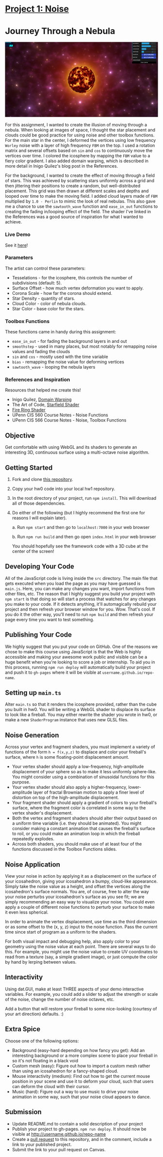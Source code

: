 # [Project 1: Noise](https://github.com/CIS-566-Fall-2022/hw01-fireball-base)

# Journey Through a Nebula

<p align="center">
  <img src="images/nebula1.PNG"> 
</p>

For this assignment, I wanted to create the illusion of moving through a nebula. When looking at images of space, I thought the star placement and clouds could be good practice for using noise and other toolbox functions. For the main star in the center, I deformed the vertices using low frequency `Worley` noise with a layer of high frequency `FBM` on the top. I used a rotation matrix and several offsets based on `sin` and `cos` to continuously move the vertices over time. I colored the icosphere by mapping the `FBM` value to a fiery color gradient. I also added domain warping, which is described in more detail in Inigo Quilez's blog post in the References. 

For the background, I wanted to create the effect of moving through a field of stars. This was achieved by scattering stars uniformly across a grid and then jittering their positions to create a random, but well-distributed placement. This grid was then drawn at different scales and depths and looped over time to make the moving field. I added cloud layers made of `FBM` multiplied by `1.0 - Perlin` to mimic the look of real nebulas. This also gave me a chance to use the `sawtooth_wave` function and `ease_in_out` functions to creating the fading in/looping effect of the field. The shader I've linked in the References was a good source of inspiration for what I wanted to achieve. 

### Live Demo

See it [here](https://meganr28.github.io/hw01-fireball-base/)!

### Parameters

The artist can control these parameters:
* Tesselations - for the icosphere, this controls the number of subdivisions (default: 5).
* Surface Offset - how much vertex deformation you want to apply.
* Corona Scale - how far the corona should extend. 
* Star Density - quantity of stars.
* Cloud Color - color of nebula clouds.
* Star Color - base color for the stars. 

### Toolbox Functions

These functions came in handy during this assignment:

* `ease_in_out` - for fading the background layers in and out
* `smoothstep` - used in many places, but most notably for remapping noise values and fading the clouds
* `sin` and `cos` - mostly used with the time variable
* `bias` - remapping the noise value for deforming vertices
* `sawtooth_wave` - looping the nebula layers

### References and Inspiration

Resources that helped me create this!

* Inigo Quilez, [Domain Warping](https://iquilezles.org/articles/warp/)
* The Art of Code, [Starfield Shader](https://www.shadertoy.com/view/tlyGW3)
* [Fire Ring Shader](https://www.shadertoy.com/view/lsf3RH)
* UPenn CIS 560 Course Notes - Noise Functions
* UPenn CIS 566 Course Notes - Noise, Toolbox Functions

## Objective

Get comfortable with using WebGL and its shaders to generate an interesting 3D, continuous surface using a multi-octave noise algorithm.

## Getting Started

1. Fork and clone [this repository](https://github.com/CIS700-Procedural-Graphics/Project1-Noise).

2. Copy your hw0 code into your local hw1 repository.

3. In the root directory of your project, run `npm install`. This will download all of those dependencies.

4. Do either of the following (but I highly recommend the first one for reasons I will explain later).

    a. Run `npm start` and then go to `localhost:7000` in your web browser

    b. Run `npm run build` and then go open `index.html` in your web browser

    You should hopefully see the framework code with a 3D cube at the center of the screen!


## Developing Your Code
All of the JavaScript code is living inside the `src` directory. The main file that gets executed when you load the page as you may have guessed is `main.js`. Here, you can make any changes you want, import functions from other files, etc. The reason that I highly suggest you build your project with `npm start` is that doing so will start a process that watches for any changes you make to your code. If it detects anything, it'll automagically rebuild your project and then refresh your browser window for you. Wow. That's cool. If you do it the other way, you'll need to run `npm build` and then refresh your page every time you want to test something.

## Publishing Your Code
We highly suggest that you put your code on GitHub. One of the reasons we chose to make this course using JavaScript is that the Web is highly accessible and making your awesome work public and visible can be a huge benefit when you're looking to score a job or internship. To aid you in this process, running `npm run deploy` will automatically build your project and push it to `gh-pages` where it will be visible at `username.github.io/repo-name`.

## Setting up `main.ts`

Alter `main.ts` so that it renders the icosphere provided, rather than the cube you built in hw0. You will be writing a WebGL shader to displace its surface to look like a fireball. You may either rewrite the shader you wrote in hw0, or make a new `ShaderProgram` instance that uses new GLSL files.

## Noise Generation

Across your vertex and fragment shaders, you must implement a variety of functions of the form `h = f(x,y,z)` to displace and color your fireball's surface, where `h` is some floating-point displacement amount.

- Your vertex shader should apply a low-frequency, high-amplitude displacement of your sphere so as to make it less uniformly sphere-like. You might consider using a combination of sinusoidal functions for this purpose.
- Your vertex shader should also apply a higher-frequency, lower-amplitude layer of fractal Brownian motion to apply a finer level of distortion on top of the high-amplitude displacement.
- Your fragment shader should apply a gradient of colors to your fireball's surface, where the fragment color is correlated in some way to the vertex shader's displacement.
- Both the vertex and fragment shaders should alter their output based on a uniform time variable (i.e. they should be animated). You might consider making a constant animation that causes the fireball's surface to roil, or you could make an animation loop in which the fireball repeatedly explodes.
- Across both shaders, you should make use of at least four of the functions discussed in the Toolbox Functions slides.


## Noise Application

View your noise in action by applying it as a displacement on the surface of your icosahedron, giving your icosahedron a bumpy, cloud-like appearance. Simply take the noise value as a height, and offset the vertices along the icosahedron's surface normals. You are, of course, free to alter the way your noise perturbs your icosahedron's surface as you see fit; we are simply recommending an easy way to visualize your noise. You could even apply a couple of different noise functions to perturb your surface to make it even less spherical.

In order to animate the vertex displacement, use time as the third dimension or as some offset to the (x, y, z) input to the noise function. Pass the current time since start of program as a uniform to the shaders.

For both visual impact and debugging help, also apply color to your geometry using the noise value at each point. There are several ways to do this. For example, you might use the noise value to create UV coordinates to read from a texture (say, a simple gradient image), or just compute the color by hand by lerping between values.

## Interactivity

Using dat.GUI, make at least THREE aspects of your demo interactive variables. For example, you could add a slider to adjust the strength or scale of the noise, change the number of noise octaves, etc. 

Add a button that will restore your fireball to some nice-looking (courtesy of your art direction) defaults. :)

## Extra Spice

Choose one of the following options: 

- Background (easy-hard depending on how fancy you get): Add an interesting background or a more complex scene to place your fireball in so it's not floating in a black void
- Custom mesh (easy): Figure out how to import a custom mesh rather than using an icosahedron for a fancy-shaped cloud.
- Mouse interactivity (medium): Find out how to get the current mouse position in your scene and use it to deform your cloud, such that users can deform the cloud with their cursor.
- Music (hard): Figure out a way to use music to drive your noise animation in some way, such that your noise cloud appears to dance.

## Submission

- Update README.md to contain a solid description of your project
- Publish your project to gh-pages. `npm run deploy`. It should now be visible at http://username.github.io/repo-name
- Create a [pull request](https://help.github.com/articles/creating-a-pull-request/) to this repository, and in the comment, include a link to your published project.
- Submit the link to your pull request on Canvas.

